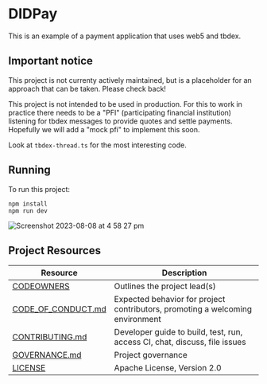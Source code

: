 # DIDPay

This is an example of a payment application that uses web5 and tbdex. 

## Important notice


This project is not currenty actively maintained, but is a placeholder for an approach that can be taken. Please check back!

This project is not intended to be used in production. For this to work in practice there needs to be a "PFI" (participating financial institution) listening for tbdex messages to provide quotes and settle payments. Hopefully we will add a "mock pfi" to implement this soon.

Look at `tbdex-thread.ts` for the most interesting code. 

## Running

To run this project:
```
npm install
npm run dev
```

![Screenshot 2023-08-08 at 4 58 27 pm](https://github.com/TBD54566975/tbdex-DIDPay-sample/assets/14976/823599f2-ea9c-40e7-ab31-f348bfa9a9da)


## Project Resources

| Resource                                   | Description                                                                    |
| ------------------------------------------ | ------------------------------------------------------------------------------ |
| [CODEOWNERS](./CODEOWNERS)                 | Outlines the project lead(s)                                                   |
| [CODE_OF_CONDUCT.md](./CODE_OF_CONDUCT.md) | Expected behavior for project contributors, promoting a welcoming environment |
| [CONTRIBUTING.md](./CONTRIBUTING.md)       | Developer guide to build, test, run, access CI, chat, discuss, file issues     |
| [GOVERNANCE.md](./GOVERNANCE.md)           | Project governance                                                             |
| [LICENSE](./LICENSE)                       | Apache License, Version 2.0                                                    |
